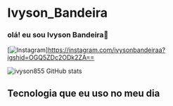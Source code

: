 # Ivyson_Bandeira

### olá! eu sou Ivyson Bandeira👋

[![Instagram](https://img.shields.io/badge/Instagram-E4405F?style=for-the-badge&logo=instagram&logoColor=white)]https://instagram.com/ivysonbandeiraa?igshid=OGQ5ZDc2ODk2ZA==

![ivyson855 GitHub stats](https://github-readme-stats.vercel.app/api?username=ivyson855&show_icons=true&theme=radical)

## Tecnologia que eu uso no meu dia
